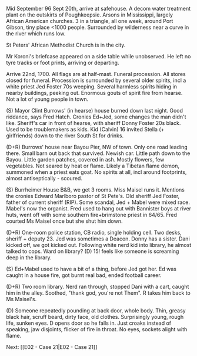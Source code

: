 Mid September 96
Sept 20th, arrive at safehouse. A decom water treatment plant on the outskirts of Poughkeepsie.
Arsons in Mississippi, largely African American churches. 3 in a triangle, all one week, around Port Gibson, tiny place <1000 people. Surrounded by wilderness near a curve in the river which runs low.

St Peters' African Methodist Church is in the city.

Mr Koroni's briefcase appeared on a side table while unobserved. He left no tyre tracks or foot prints, arriving or departing.

Arrive 22nd, 1700. All flags are at half-mast. Funeral procession. All stores closed for funeral.
Procession is surrounded by several older spirits, incl a white priest Jed Foster 70s weeping. Several harmless spirits hiding in nearby buildings, peeking out. Enormous gouts of spirit fire from hearse. Not a lot of young people in town.

(S) Mayor Clint Burrows' (in hearse) house burned down last night. Good riddance, says Fred Hatch. Cronies Ed+Jed, some changes the man didn't like. Sheriff's car in front of hearse, with sheriff Donny Foster 20s black. Used to be troublemakers as kids. Kid (Calvin) 16 invited Stella (+ girlfriends) down to the river South St for drinks. 

(D+R) Burrows' house near Bayou Pier, NW of town. Only one road leading there. Small barn out back that survived. Newish car. Little path down to the Bayou. Little garden patches, covered in ash. Mostly flowers, few vegetables. Not seared by heat or flame. Likely a Tibetan flame demon, summoned when a priest eats goat. No spirits at all, incl around footprints, almost antiseptically - scoured.

(S) Burrheimer House B&B, we get 3 rooms. Miss Maisel runs it. Mentions the cronies Edward Marlboro pastor of St Pete's. Old sheriff Jed Foster, father of current sheriff (RIP). Some scandal, Jed + Mabel were mixed race. Mabel's now the organist. Fred used to hang out with Bannister boys at river huts, went off with some southern fire+brimstone priest in 64/65. Fred courted Ms Maisel once but she shut him down.

(D+R) One-room police station, CB radio, single holding cell. Two desks, sheriff + deputy 23. Jed was sometimes a Deacon. Donny has a sister. Dani kicked off, we got kicked out. Following white nerd kid into library, he almost talked to cops. Ward on library? (D) 15! feels like someone is screaming deep in the library.

(S) Ed+Mabel used to have a bit of a thing, before Jed got her. Ed was caught in a house fire, got burnt real bad, ended football career.

(D+R) Two room library. Nerd ran through, stopped Dani with a cart, caught him in the alley. Soothed, "thank god, you're not Them". R takes him back to Ms Maisel's.

(D) Someone repeatedly pounding at back door, whole body. Thin, greasy black hair, scruff beard, dirty face, old clothes. Surprisingly young, rough life, sunken eyes. D opens door so he falls in. Just croaks instead of speaking, jaw disjoints, flicker of fire in throat. No eyes, sockets alight with flame.

Next: [[E02 - Case 21|E02 - Case 21]]